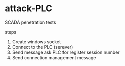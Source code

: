 # attack-PLC
SCADA penetration tests

steps
1. Create windows socket
2. Connect to the PLC (serever)
3. Send message ask PLC for register session number
4. Send connection management message
